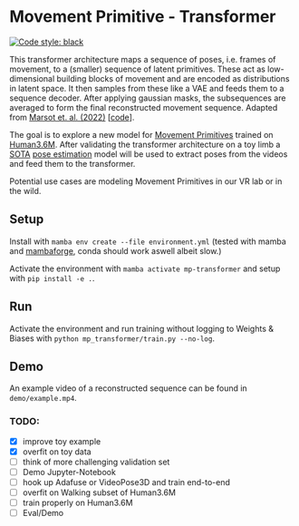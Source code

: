 # Movement Primitive - Transformer


[![Code style: black](https://img.shields.io/badge/code%20style-black-000000.svg)](https://github.com/psf/black)


This transformer architecture maps a sequence of poses, i.e. frames of movement, to a
(smaller) sequence of latent primitives.
These act as low-dimensional building blocks of movement and are encoded as distributions in latent space.
It then samples from these like a VAE and feeds them to a sequence decoder.
After applying gaussian masks, the subsequences are averaged
to form the final reconstructed movement sequence.
Adapted from [Marsot et. al. (2022)](https://arxiv.org/abs/2206.13142) \[[code](https://gitlab.inria.fr/mmarsot/new_segmentation)\].

The goal is to explore a new model for [Movement Primitives](https://www.mdpi.com/1099-4300/20/10/724) trained on [Human3.6M](http://vision.imar.ro/human3.6m/description.php).
After validating the transformer architecture on a toy limb a [SOTA](https://github.com/zhezh/adafuse-3d-human-pose) [pose estimation](https://github.com/facebookresearch/VideoPose3D) model will be used to extract poses from the videos and feed them to the transformer.

Potential use cases are modeling Movement Primitives in our VR lab or in the wild.

## Setup
Install with `mamba env create --file environment.yml` (tested with mamba and [mambaforge](https://github.com/conda-forge/miniforge#mambaforge), conda should work aswell albeit slow.)

Activate the environment with `mamba activate mp-transformer` and setup with `pip install -e .`.

## Run
Activate the environment and run training without logging to Weights & Biases with `python mp_transformer/train.py --no-log`.

## Demo
An example video of a reconstructed sequence can be found in `demo/example.mp4`.

### TODO:
- [x] improve toy example
- [x] overfit on toy data
- [ ] think of more challenging validation set
- [ ] Demo Jupyter-Notebook 
- [ ] hook up Adafuse or VideoPose3D and train end-to-end
- [ ] overfit on Walking subset of Human3.6M
- [ ] train properly on Human3.6M
- [ ] Eval/Demo